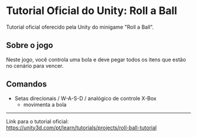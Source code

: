 # Tutorial Oficial do Unity: Roll a Ball

Tutorial oficial oferecido pela Unity do minigame "Roll a Ball".

## Sobre o jogo
Neste jogo, você controla uma bola e deve pegar todos os itens que estão no cenário para vencer.

## Comandos
* Setas direcionais / W-A-S-D / analógico de controle X-Box
  * movimenta a bola
  
-----------
Link para o tutorial oficial: https://unity3d.com/pt/learn/tutorials/projects/roll-ball-tutorial
